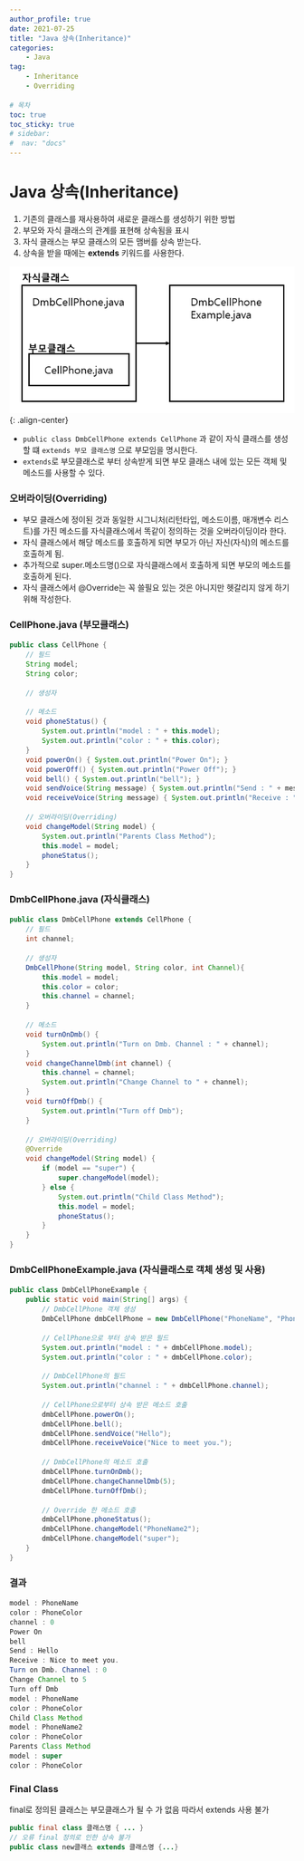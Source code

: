 ```yaml
---
author_profile: true
date: 2021-07-25
title: "Java 상속(Inheritance)"
categories: 
    - Java
tag: 
    - Inheritance
    - Overriding

# 목차
toc: true  
toc_sticky: true 
# sidebar:
#  nav: "docs"
---
```


# Java 상속(Inheritance)

1. 기존의 클래스를 재사용하여 새로운 클래스를 생성하기 위한 방법
2. 부모와 자식 클래스의 관계를 표현해 상속됨을 표시
3. 자식 클래스는 부모 클래스의 모든 맴버를 상속 받는다.
4. 상속을 받을 때에는 **extends** 키워드를 사용한다.


![Inheritance](/assets/images/2021-07-25/inheritance.PNG){: .align-center}

- `public class DmbCellPhone extends CellPhone` 과 같이 자식 클래스를 생성할 떄 `extends 부모 클래스명` 으로 부모임을 명시한다.
- `extends`로 부모클래스로 부터 상속받게 되면 부모 클래스 내에 있는 모든 객체 및 메소드를 사용할 수 있다.

### **오버라이딩(Overriding)**
- 부모 클래스에 정이된 것과 동일한 시그니처(리턴타입, 메소드이름, 매개변수 리스트)를 가진 메소드를 자식클래스에서 똑같이 정의하는 것을 오버라이딩이라 한다.
- 자식 클래스에서 해당 메소드를 호출하게 되면 부모가 아닌 자신(자식)의 메소드를 호출하게 됨.
- 추가적으로 super.메소드명()으로 자식클래스에서 호출하게 되면 부모의 메소드를 호출하게 된다.
- 자식 클래스에서 @Override는 꼭 쓸필요 있는 것은 아니지만 헷갈리지 않게 하기 위해 작성한다.

### CellPhone.java (부모클래스)

```java
public class CellPhone {
    // 필드
    String model;
    String color;

    // 생성자

    // 메소드
    void phoneStatus() {
    	System.out.println("model : " + this.model);
    	System.out.println("color : " + this.color);
    }
    void powerOn() { System.out.println("Power On"); }
    void powerOff() { System.out.println("Power Off"); }
    void bell() { System.out.println("bell"); }
    void sendVoice(String message) { System.out.println("Send : " + message); }
    void receiveVoice(String message) { System.out.println("Receive : " + message); }
	
    // 오버라이딩(Overriding)
    void changeModel(String model) {
    	System.out.println("Parents Class Method");
    	this.model = model;
    	phoneStatus();
    }
}
```

### DmbCellPhone.java (자식클래스)

```java
public class DmbCellPhone extends CellPhone {
    // 필드
    int channel;
	
    // 생성자
    DmbCellPhone(String model, String color, int Channel){
    	this.model = model;
    	this.color = color;
    	this.channel = channel;
    }
	
    // 메소드
    void turnOnDmb() {
    	System.out.println("Turn on Dmb. Channel : " + channel);
    }
    void changeChannelDmb(int channel) {
    	this.channel = channel;
    	System.out.println("Change Channel to " + channel);
    }
    void turnOffDmb() {
    	System.out.println("Turn off Dmb");
    }
	
    // 오버라이딩(Overriding)
    @Override
    void changeModel(String model) {
    	if (model == "super") {
    		super.changeModel(model);
    	} else {
    		System.out.println("Child Class Method");
    		this.model = model;
    		phoneStatus();
    	}
    }
}
```

### DmbCellPhoneExample.java (자식클래스로 객체 생성 및 사용)

```java
public class DmbCellPhoneExample {
    public static void main(String[] args) {
    	// DmbCellPhone 객체 생성
    	DmbCellPhone dmbCellPhone = new DmbCellPhone("PhoneName", "PhoneColor", 10);
    
    	// CellPhone으로 부터 상속 받은 필드
    	System.out.println("model : " + dmbCellPhone.model);
    	System.out.println("color : " + dmbCellPhone.color);
    
    	// DmbCellPhone의 필드
    	System.out.println("channel : " + dmbCellPhone.channel);
    
    	// CellPhone으로부터 상속 받은 메소드 호출
    	dmbCellPhone.powerOn();
    	dmbCellPhone.bell();
    	dmbCellPhone.sendVoice("Hello");
    	dmbCellPhone.receiveVoice("Nice to meet you.");
    
    	// DmbCellPhone의 메소드 호출
    	dmbCellPhone.turnOnDmb();
    	dmbCellPhone.changeChannelDmb(5);
    	dmbCellPhone.turnOffDmb();
    
    	// Override 한 메소드 호출
    	dmbCellPhone.phoneStatus();
    	dmbCellPhone.changeModel("PhoneName2");
    	dmbCellPhone.changeModel("super");
    }
}
```

### 결과

```java
model : PhoneName
color : PhoneColor
channel : 0
Power On
bell
Send : Hello
Receive : Nice to meet you.
Turn on Dmb. Channel : 0
Change Channel to 5
Turn off Dmb
model : PhoneName
color : PhoneColor
Child Class Method
model : PhoneName2
color : PhoneColor
Parents Class Method
model : super
color : PhoneColor
```

### Final Class
final로 정의된 클래스는 부모클래스가 될 수 가 없음 따라서 extends 사용 불가 

```java
public final class 클래스명 { ... }
// 오류 final 정의로 인한 상속 불가
public class new클래스 extends 클래스명 {...}
```